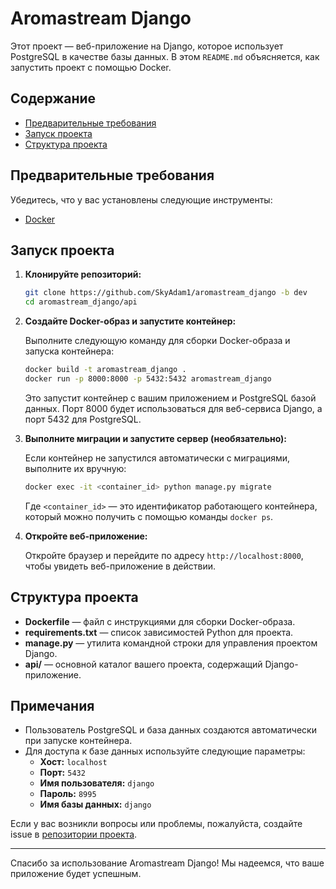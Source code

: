 # Aromastream Django

Этот проект — веб-приложение на Django, которое использует PostgreSQL в качестве базы данных. В этом `README.md` объясняется, как запустить проект с помощью Docker.

## Содержание

- [Предварительные требования](#предварительные-требования)
- [Запуск проекта](#запуск-проекта)
- [Структура проекта](#структура-проекта)

## <a name="предварительные-требования"></a>Предварительные требования

Убедитесь, что у вас установлены следующие инструменты:

- <a href="https://docs.docker.com/get-docker/" target="_blank">Docker</a>

## <a name="запуск-проекта"></a>Запуск проекта

1. **Клонируйте репозиторий:**

    ```bash
    git clone https://github.com/SkyAdam1/aromastream_django -b dev
    cd aromastream_django/api
    ```

2. **Создайте Docker-образ и запустите контейнер:**

    Выполните следующую команду для сборки Docker-образа и запуска контейнера:

    ```bash
    docker build -t aromastream_django .
    docker run -p 8000:8000 -p 5432:5432 aromastream_django
    ```

    Это запустит контейнер с вашим приложением и PostgreSQL базой данных. Порт 8000 будет использоваться для веб-сервиса Django, а порт 5432 для PostgreSQL.

3. **Выполните миграции и запустите сервер (необязательно):**

    Если контейнер не запустился автоматически с миграциями, выполните их вручную:

    ```bash
    docker exec -it <container_id> python manage.py migrate
    ```

    Где `<container_id>` — это идентификатор работающего контейнера, который можно получить с помощью команды `docker ps`.

4. **Откройте веб-приложение:**

    Откройте браузер и перейдите по адресу <code>http://localhost:8000</code>, чтобы увидеть веб-приложение в действии.

## <a name="структура-проекта"></a>Структура проекта

- <b>Dockerfile</b> — файл с инструкциями для сборки Docker-образа.
- <b>requirements.txt</b> — список зависимостей Python для проекта.
- <b>manage.py</b> — утилита командной строки для управления проектом Django.
- <b>api/</b> — основной каталог вашего проекта, содержащий Django-приложение.

## Примечания

- Пользователь PostgreSQL и база данных создаются автоматически при запуске контейнера.
- Для доступа к базе данных используйте следующие параметры:
  - <b>Хост:</b> `localhost`
  - <b>Порт:</b> `5432`
  - <b>Имя пользователя:</b> `django`
  - <b>Пароль:</b> `8995`
  - <b>Имя базы данных:</b> `django`

Если у вас возникли вопросы или проблемы, пожалуйста, создайте issue в <a href="https://github.com/SkyAdam1/aromastream_django" target="_blank">репозитории проекта</a>.

---

Спасибо за использование Aromastream Django! Мы надеемся, что ваше приложение будет успешным.
